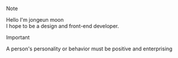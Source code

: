 > [!NOTE]  
> Hello I'm jongeun moon <br />
> I hope to be a design and front-end developer.

>[!IMPORTANT]  
> A person's personality or behavior must be positive and enterprising

